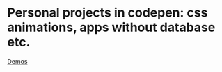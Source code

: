 # Personal projects in codepen: css animations, apps without database etc.
[Demos](http://codepen.io/yjcxy12/)